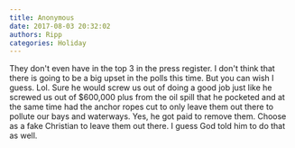 ```yaml
---
title: Anonymous
date: 2017-08-03 20:32:02
authors: Ripp
categories: Holiday
---
```


 They don't even have in the top 3 in the press register. I don't think that there is going to be a big upset in the polls this time. But you can wish I guess. Lol. Sure he would screw us out of doing a good job just like he screwed us out of $600,000 plus from the oil spill that he pocketed and at the same time had the anchor ropes cut to only leave them out there to pollute our bays and waterways. Yes, he got paid to remove them. Choose as a fake Christian to leave them out there. I guess God told him to do that as well.